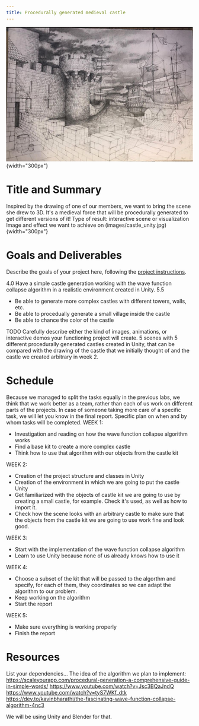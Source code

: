 ```yaml
---
title: Procedurally generated medieval castle
---
```


![Put a nice picture here](images/castle.jpg){width="300px"}

# Title and Summary
Inspired by the drawing of one of our members, we want to bring the scene she drew to 3D. It's a medieval force that will be procedurally generated to get different versions of it!
Type of result: interactive scene or visualization
Image and effect we want to achieve on (images/castle_unity.jpg){width="300px"}

# Goals and Deliverables

Describe the goals of your project here, following the
[project instructions](https://lgg.epfl.ch/teaching/ICG2019/icg_lectures/2019_project_instructions).

4.0 Have a simple castle generation working with the wave function collapse algorithm in a realistic environment created in Unity.
5.5 
- Be able to generate more complex castles with different towers, walls, etc.
- Be able to procedually generate a small village inside the castle
- Be able to chance the color of the castle

TODO Carefully describe either the kind of images, animations, or interactive demos your functioning project will create.
5 scenes with 5 different procedurally generated castles created in Unity, that can be compared with the drawing of the castle that we initially thought of and the castle we created arbitrary in week 2.

# Schedule
Because we managed to split the tasks equally in the previous labs, we think that we work better as a team, rather than each of us work on different parts of the projects. In case of someone taking more care of a specific task, we will let you know in the final report.
Specific plan on when and by whom tasks will be completed.
WEEK 1:
- Investigation and reading on how the wave function collapse algorithm works
- Find a base kit to create a more complex castle
- Think how to use that algorithm with our objects from the castle kit

WEEK 2:
- Creation of the project structure and classes in Unity
- Creation of the environment in which we are going to put the castle Unity
- Get familiarized with the objects of castle kit we are going to use by creating a small castle, for example. Check  it's used, as well as how to import it.
- Check how the scene looks with an arbitrary castle to make sure that the objects from the castle kit we are going to use work fine and look good.

WEEK 3:
- Start with the implementation of the wave function collapse algorithm
- Learn to use Unity because none of us already knows how to use it

WEEK 4:
- Choose a subset of the kit that will be passed to the algorthm and specify, for each of them, they coordinates so we can adapt the algorithm to our problem.
- Keep working on the algorithm
- Start the report

WEEK 5:
- Make sure everything is working properly
- Finish the report

# Resources

List your dependencies...
The idea of the algorithm we plan to implement:
https://scaleyourapp.com/procedural-generation-a-comprehensive-guide-in-simple-words/
https://www.youtube.com/watch?v=Jsc3BQaJndQ
https://www.youtube.com/watch?v=tyS7WKf_dtk
https://dev.to/kavinbharathi/the-fascinating-wave-function-collapse-algorithm-4nc3

We will be using Unity and Blender for that.